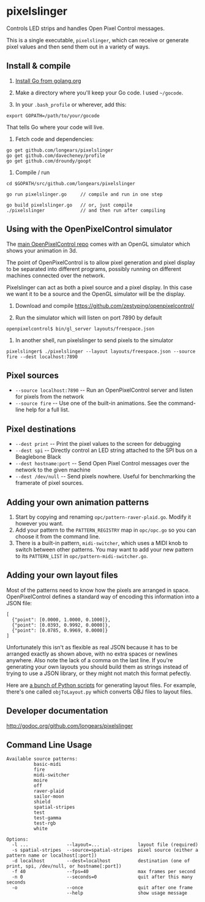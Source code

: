 pixelslinger
============

Controls LED strips and handles Open Pixel Control messages.

This is a single executable, `pixelslinger`, which can receive or generate pixel values and then send them out in a variety of ways.


Install & compile
-----------------

1. [Install Go from golang.org](http://golang.org/doc/install)

1. Make a directory where you'll keep your Go code.  I used `~/gocode`.

1. In your `.bash_profile` or wherever, add this:

 `export GOPATH=/path/to/your/gocode`

 That tells Go where your code will live.
 
1. Fetch code and dependencies:

 ```
 go get github.com/longears/pixelslinger
 go get github.com/davecheney/profile
 go get github.com/droundy/goopt
 ```

1. Compile / run

 ```
 cd $GOPATH/src/github.com/longears/pixelslinger
  
 go run pixelslinger.go     // compile and run in one step
 
 go build pixelslinger.go   // or, just compile
 ./pixelslinger             // and then run after compiling
 ```


Using with the OpenPixelControl simulator
------------------------------------------

The [main OpenPixelControl repo](https://github.com/zestyping/openpixelcontrol/) comes with an OpenGL
simulator which shows your animation in 3d.

The point of OpenPixelControl is to allow pixel generation and pixel display to be separated into
different programs, possibly running on different machines connected over the network.

Pixelslinger can act as both a pixel source and a pixel display.  In this case we want it to be a
source and the OpenGL simulator will be the display.

1. Download and compile https://github.com/zestyping/openpixelcontrol/

1. Run the simulator which will listen on port 7890 by default

 `openpixelcontrol$ bin/gl_server layouts/freespace.json`

1. In another shell, run pixelslinger to send pixels to the simulator

 ```
 pixelslinger$ ./pixelslinger --layout layouts/freespace.json --source fire --dest localhost:7890
 ```


Pixel sources
-------------

* `--source localhost:7890` -- Run an OpenPixelControl server and listen for pixels from the network
* `--source fire` -- Use one of the built-in animations.  See the command-line help for a full list.


Pixel destinations
------------------

* `--dest print` -- Print the pixel values to the screen for debugging
* `--dest spi` -- Directly control an LED string attached to the SPI bus on a Beaglebone Black
* `--dest hostname:port` -- Send Open Pixel Control messages over the network to the given machine
* `--dest /dev/null` -- Send pixels nowhere.  Useful for benchmarking the framerate of pixel sources.


Adding your own animation patterns
----------------------------------

1. Start by copying and renaming `opc/pattern-raver-plaid.go`.  Modify it however you want.
1. Add your pattern to the `PATTERN_REGISTRY` map in `opc/opc.go` so you can choose it from the command line.
1. There is a built-in pattern, `midi-switcher`, which uses a MIDI knob to switch between other patterns.  You may want to add your new pattern to its `PATTERN_LIST` in `opc/pattern-midi-switcher.go`.


Adding your own layout files
----------------------------

Most of the patterns need to know how the pixels are arranged in space.  OpenPixelControl defines a standard
way of encoding this information into a JSON file:

```
[ 
  {"point": [0.0000, 1.0000, 0.1000]},
  {"point": [0.0393, 0.9992, 0.0000]},
  {"point": [0.0785, 0.9969, 0.0000]}
]
```

Unfortunately this isn't as flexible as real JSON because it has to be arranged exactly as shown above, with
no extra spaces or newlines anywhere.  Also note the lack of a comma on the last line.  If you're generating
your own layouts you should build them as strings instead of trying to use a JSON library, or they might not
match this format pefectly.

Here are [a bunch of Python scripts](https://github.com/longears/openpixelcontrol/tree/metal_tower_2/layouts)
for generating layout files.  For example, there's one called `objToLayout.py` which converts OBJ files to
layout files.


Developer documentation
-----------------------

http://godoc.org/github.com/longears/pixelslinger


Command Line Usage
------------------

```
Available source patterns:
          basic-midi
          fire
          midi-switcher
          moire
          off
          raver-plaid
          sailor-moon
          shield
          spatial-stripes
          test
          test-gamma
          test-rgb
          white

Options:
  -l ...              --layout=...              layout file (required)
  -s spatial-stripes  --source=spatial-stripes  pixel source (either a pattern name or localhost[:port])
  -d localhost        --dest=localhost          destination (one of print, spi, /dev/null, or hostname[:port])
  -f 40               --fps=40                  max frames per second
  -n 0                --seconds=0               quit after this many seconds
  -o                  --once                    quit after one frame
                      --help                    show usage message
```
